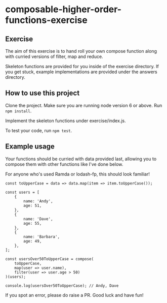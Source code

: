 # composable-higher-order-functions-exercise

## Exercise

The aim of this exercise is to hand roll your own compose function along with curried versions of filter, map and reduce.

Skeleton functions are provided for you inside of the exercise directory. If you get stuck, example implementations are provided under the answers directory.

## How to use this project

Clone the project. Make sure you are running node version 6 or above. Run `npm install`.

Implement the skeleton functions under exercise/index.js.

To test your code, run `npm test`.

## Example usage

Your functions should be curried with data provided last, allowing you to compose them with other functions like I've done below.

For anyone who's used Ramda or lodash-fp, this should look familiar!

```
const toUpperCase = data => data.map(item => item.toUpperCase());

const users = [
    {
        name: 'Andy',
        age: 51,
    },
    {
        name: 'Dave',
        age: 55,
    },
    {
        name: 'Barbara',
        age: 49,
    },
];

const usersOver50ToUpperCase = compose(
    toUpperCase,
    map(user => user.name),
    filter(user => user.age > 50)
)(users);

console.log(usersOver50ToUpperCase); // Andy, Dave
```

If you spot an error, please do raise a PR. Good luck and have fun!
